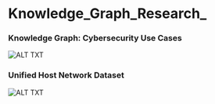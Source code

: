 # Knowledge_Graph_Research_   

### Knowledge Graph: Cybersecurity Use Cases
![ALT TXT](https://github.com/SaifurRR/Knowledge-Graph-Research/blob/main/bio_kg-2.png)  
  
### Unified Host Network Dataset 
![ALT TXT](https://github.com/SaifurRR/Knowledge-Graph-Research/blob/main/unified-host-network-dataset.png)
   
      
    
    
    
   
   
